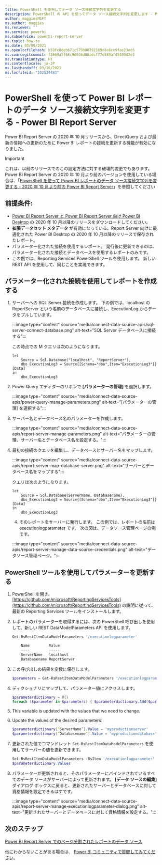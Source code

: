 ```yaml
---
title: PowerShell を使用してデータ ソース接続文字列を変更する
description: PowerShell の API を使ってデータ ソース接続文字列を変更します - Power BI Report Server。
author: maggiesMSFT
ms.author: maggies
ms.reviewer: ''
ms.service: powerbi
ms.subservice: powerbi-report-server
ms.topic: how-to
ms.date: 03/09/2021
ms.openlocfilehash: b59fc8debb71c579b00792169d8e8ce9fae23ed6
ms.sourcegitcommit: f3669a5f68c9d646d86adcf77e589af4540042e3
ms.translationtype: HT
ms.contentlocale: ja-JP
ms.lasthandoff: 03/10/2021
ms.locfileid: "102534483"
---
```

# <a name="change-data-source-connection-strings-in-power-bi-reports-with-powershell---power-bi-report-server"></a>PowerShell を使って Power BI レポートのデータ ソース接続文字列を変更する - Power BI Report Server


Power BI Report Server の 2020 年 10 月リリースから、DirectQuery および最新の情報への更新のために Power BI レポートの接続を更新する機能が有効になりました。

> [!IMPORTANT]
> これは、以前のリリースでのこの設定方法に対する破壊的変更でもあります。 Power BI Report Server の 2020 年 10 月より前のバージョンを使用している場合は、「[PowerShell を使って Power BI レポートのデータ ソース接続文字列を変更する - 2020 年 10 月より前の Power BI Report Server](connect-data-source-apis-pre-oct-2020.md)」を参照してください

## <a name="prerequisites"></a>前提条件:
- [Power BI Report Server と Power BI Report Server 向け Power BI Desktop](https://powerbi.microsoft.com/report-server/) の 2020 年 10 月以降のリリースをダウンロードしてください。
- **拡張データセット メタデータ** が有効になっている、Report Server 向けに最適化された Power BI Desktop の 2020 年 10 月以降のリリースで保存されたレポート。
- パラメーター化された接続を使用するレポート。 発行後に更新できるのは、パラメーター化された接続とデータベースを使用するレポートのみです。
- この例では、Reporting Services PowerShell ツールを使用します。 新しい REST API を使用して、同じことを実現できます。

## <a name="create-a-report-with-parameterized-connections"></a>パラメーター化された接続を使用してレポートを作成する
    
1. サーバーへの SQL Server 接続を作成します。 下の例では、localhost の ReportServer という名前のデータベースに接続し、ExecutionLog からデータをプルしています。

    :::image type="content" source="media/connect-data-source-apis/sql-server-connect-database.png" alt-text="SQL Server データベースに接続する":::

    この時点での M クエリは次のようになります。

    ```
    let
        Source = Sql.Database("localhost", "ReportServer"),
        dbo_ExecutionLog3 = Source{[Schema="dbo",Item="ExecutionLog3"]}[Data]
    in
        dbo_ExecutionLog3
    ```

2. Power Query エディターのリボンで **[パラメーターの管理]** を選択します。

    :::image type="content" source="media/connect-data-source-apis/power-query-manage-parameters.png" alt-text="[パラメーターの管理] を選択する":::

1.  サーバー名とデータベース名のパラメーターを作成します。

    :::image type="content" source="media/connect-data-source-apis/report-server-manage-parameters.png" alt-text="パラメーターの管理、サーバー名とデータベース名を設定する。":::


3. 最初の接続のクエリを編集し、データベースとサーバー名をマップします。

    :::image type="content" source="media/connect-data-source-apis/report-server-map-database-server.png" alt-text="サーバーとデータベース名をマップする":::

    クエリは次のようになります。

    ```
    let
        Source = Sql.Database(ServerName, Databasename),
        dbo_ExecutionLog3 = Source{[Schema="dbo",Item="ExecutionLog3"]}[Data]
    in
        dbo_ExecutionLog3
    ```
    
    4. そのレポートをサーバーに発行します。 この例では、レポートの名前は executionlogparameter です。 次の図は、データソース管理ページの例です。

    :::image type="content" source="media/connect-data-source-apis/report-server-manage-data-source-credentials.png" alt-text="データソース管理ページ。":::

## <a name="update-parameters-using-the-powershell-tools"></a>PowerShell ツールを使用してパラメーターを更新する

1. PowerShell を開き、[https://github.com/microsoft/ReportingServicesTools](https://github.com/microsoft/ReportingServicesTools) の説明に従って、最新の Reporting Services ツールをインストールします。
    
2.  レポートのパラメーターを取得するには、次の PowerShell 呼び出しを使用して、新しい REST DataModelParameters API を使用します。

    ```powershell
    Get-RsRestItemDataModelParameters '/executionlogparameter'

        Name         Value
        ----         -----
        ServerName   localhost
        Databasename ReportServer
    ```

3. この呼び出しの結果を変数に保存します。

    ```powershell
    $parameters = Get-RsRestItemDataModelParameters '/executionlogparameter'
    ```

4. ディクショナリにマップして、パラメーター値にアクセスします。

    ```powershell
    $parameterdictionary = @{}
    foreach ($parameter in $parameters) { $parameterdictionary.Add($parameter.Name, $parameter); }

4. This variable is updated with the values that we need to change.
5. Update the values of the desired parameters:

    ```powershell
    $parameterdictionary[“ServerName”].Value = 'myproductionserver'
    $parameterdictionary[“Databasename”].Value = 'myproductiondatabase'
    ```

6. 更新された値でコマンドレット `Set-RsRestItemDataModelParameters` を使用してサーバーの値を更新できます。

    ```powershell
    Set-RsRestItemDataModelParameters -RsItem '/executionlogparameter' -DataModelParameters $parameters
    $parameterdictionary.Values
    ```

7. パラメーターが更新されると、そのパラメーターにバインドされているすべてのデータ ソースがサーバーによって更新されます。 **[データ ソースの編集]** ダイアログ ボックスに戻ると、更新されたサーバーとデータベースに対して資格情報を設定できるはずです。

    :::image type="content" source="media/connect-data-source-apis/report-server-manage-executionlogparameter-dialog.png" alt-text="更新されたサーバーとデータベースに対して資格情報を設定する。":::

## <a name="next-steps"></a>次のステップ

[Power BI Report Server でのページ分割されたレポートのデータ ソース](connect-data-sources.md) 

他にわからないことがある場合は、 [Power BI コミュニティで質問してみてください](https://community.powerbi.com/)。
